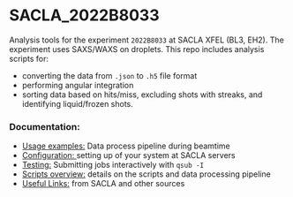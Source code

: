 # SACLA_2022B8033
Analysis tools for the experiment `2022B8033` at SACLA XFEL (BL3, EH2). The experiment uses SAXS/WAXS on droplets. This repo includes analysis scripts for:
* converting the data from `.json` to `.h5` file format
* performing angular integration 
* sorting data based on hits/miss, excluding shots with streaks, and identifying liquid/frozen shots.  

### Documentation:
* [Usage examples:](Documentation/usage.md)  Data process pipeline during beamtime
* [Configuration: ](Documentation/instructions.md) setting up of your system at SACLA servers
* [Testing:](Documentation/interactive_qsub.md) Submitting jobs interactively with `qsub -I` 
* [Scripts overview:](Documentation/pipeline.md) details on the scripts and data processing pipeline
* [Useful Links:](Documentation/links.md) from SACLA and other sources

